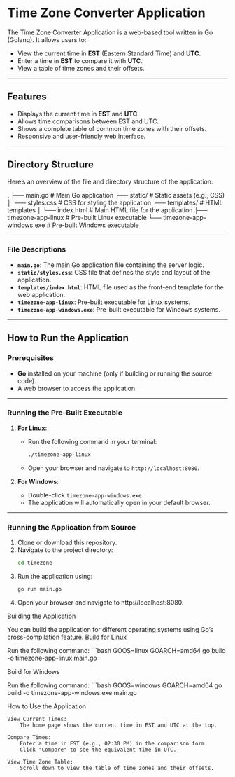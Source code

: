 # Time Zone Converter Application

The Time Zone Converter Application is a web-based tool written in Go (Golang). It allows users to:
- View the current time in **EST** (Eastern Standard Time) and **UTC**.
- Enter a time in **EST** to compare it with **UTC**.
- View a table of time zones and their offsets.

---

## Features

- Displays the current time in **EST** and **UTC**.
- Allows time comparisons between EST and UTC.
- Shows a complete table of common time zones with their offsets.
- Responsive and user-friendly web interface.

---

## Directory Structure

Here’s an overview of the file and directory structure of the application:

.
├── main.go                   # Main Go application
├── static/                   # Static assets (e.g., CSS)
│   └── styles.css            # CSS for styling the application
├── templates/                # HTML templates
│   └── index.html            # Main HTML file for the application
├── timezone-app-linux        # Pre-built Linux executable
└── timezone-app-windows.exe  # Pre-built Windows executable 

---


### File Descriptions

- **`main.go`**: The main Go application file containing the server logic.
- **`static/styles.css`**: CSS file that defines the style and layout of the application.
- **`templates/index.html`**: HTML file used as the front-end template for the web application.
- **`timezone-app-linux`**: Pre-built executable for Linux systems.
- **`timezone-app-windows.exe`**: Pre-built executable for Windows systems.

---

## How to Run the Application

### Prerequisites

- **Go** installed on your machine (only if building or running the source code).
- A web browser to access the application.

---

### Running the Pre-Built Executable

1. **For Linux**:
   - Run the following command in your terminal:
     ```bash
     ./timezone-app-linux
     ```
   - Open your browser and navigate to `http://localhost:8080`.

2. **For Windows**:
   - Double-click `timezone-app-windows.exe`.
   - The application will automatically open in your default browser.

---

### Running the Application from Source

1. Clone or download this repository.
2. Navigate to the project directory:
   ```bash
   cd timezone

3. Run the application using:
   ```bash
   go run main.go

4. Open your browser and navigate to http://localhost:8080.

Building the Application

You can build the application for different operating systems using Go’s cross-compilation feature.
Build for Linux

Run the following command:
    ```bash
    GOOS=linux GOARCH=amd64 go build -o timezone-app-linux main.go

Build for Windows

Run the following command:
    ```bash
    GOOS=windows GOARCH=amd64 go build -o timezone-app-windows.exe main.go


How to Use the Application

    View Current Times:
        The home page shows the current time in EST and UTC at the top.

    Compare Times:
        Enter a time in EST (e.g., 02:30 PM) in the comparison form.
        Click "Compare" to see the equivalent time in UTC.

    View Time Zone Table:
        Scroll down to view the table of time zones and their offsets.
